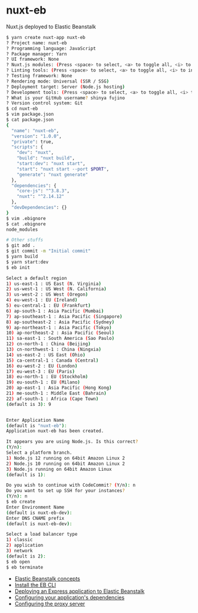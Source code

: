 # nuxt-eb

Nuxt.js deployed to Elastic Beanstalk

```sh
$ yarn create nuxt-app nuxt-eb
? Project name: nuxt-eb
? Programming language: JavaScript
? Package manager: Yarn
? UI framework: None
? Nuxt.js modules: (Press <space> to select, <a> to toggle all, <i> to invert selection)
? Linting tools: (Press <space> to select, <a> to toggle all, <i> to invert selection)
? Testing framework: None
? Rendering mode: Universal (SSR / SSG)
? Deployment target: Server (Node.js hosting)
? Development tools: (Press <space> to select, <a> to toggle all, <i> to invert selection)
? What is your GitHub username? shinya fujino
? Version control system: Git
$ cd nuxt-eb
$ vim package.json
$ cat package.json
{
  "name": "nuxt-eb",
  "version": "1.0.0",
  "private": true,
  "scripts": {
    "dev": "nuxt",
    "build": "nuxt build",
    "start:dev": "nuxt start",
    "start": "nuxt start --port $PORT",
    "generate": "nuxt generate"
  },
  "dependencies": {
    "core-js": "^3.8.3",
    "nuxt": "^2.14.12"
  },
  "devDependencies": {}
}
$ vim .ebignore
$ cat .ebignore
node_modules

# Other stuffs
$ git add .
$ git commit -m "Initial commit"
$ yarn build
$ yarn start:dev
$ eb init

Select a default region
1) us-east-1 : US East (N. Virginia)
2) us-west-1 : US West (N. California)
3) us-west-2 : US West (Oregon)
4) eu-west-1 : EU (Ireland)
5) eu-central-1 : EU (Frankfurt)
6) ap-south-1 : Asia Pacific (Mumbai)
7) ap-southeast-1 : Asia Pacific (Singapore)
8) ap-southeast-2 : Asia Pacific (Sydney)
9) ap-northeast-1 : Asia Pacific (Tokyo)
10) ap-northeast-2 : Asia Pacific (Seoul)
11) sa-east-1 : South America (Sao Paulo)
12) cn-north-1 : China (Beijing)
13) cn-northwest-1 : China (Ningxia)
14) us-east-2 : US East (Ohio)
15) ca-central-1 : Canada (Central)
16) eu-west-2 : EU (London)
17) eu-west-3 : EU (Paris)
18) eu-north-1 : EU (Stockholm)
19) eu-south-1 : EU (Milano)
20) ap-east-1 : Asia Pacific (Hong Kong)
21) me-south-1 : Middle East (Bahrain)
22) af-south-1 : Africa (Cape Town)
(default is 3): 9


Enter Application Name
(default is "nuxt-eb"):
Application nuxt-eb has been created.

It appears you are using Node.js. Is this correct?
(Y/n):
Select a platform branch.
1) Node.js 12 running on 64bit Amazon Linux 2
2) Node.js 10 running on 64bit Amazon Linux 2
3) Node.js running on 64bit Amazon Linux
(default is 1):

Do you wish to continue with CodeCommit? (Y/n): n
Do you want to set up SSH for your instances?
(Y/n): n
$ eb create
Enter Environment Name
(default is nuxt-eb-dev):
Enter DNS CNAME prefix
(default is nuxt-eb-dev):

Select a load balancer type
1) classic
2) application
3) network
(default is 2):
$ eb open
$ eb terminate
```

- [Elastic Beanstalk concepts](https://docs.aws.amazon.com/elasticbeanstalk/latest/dg/concepts.html)
- [Install the EB CLI](https://docs.aws.amazon.com/elasticbeanstalk/latest/dg/eb-cli3-install.html)
- [Deploying an Express application to Elastic Beanstalk](https://docs.aws.amazon.com/elasticbeanstalk/latest/dg/create_deploy_nodejs_express.html)
- [Configuring your application's dependencies](https://docs.aws.amazon.com/elasticbeanstalk/latest/dg/nodejs-platform-dependencies.html)
- [Configuring the proxy server](https://docs.aws.amazon.com/elasticbeanstalk/latest/dg/nodejs-platform-proxy.html)
